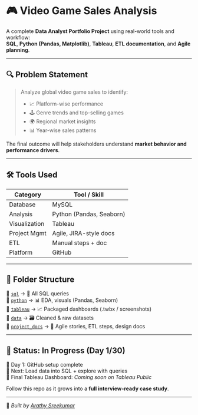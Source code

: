 # 🎮 Video Game Sales Analysis

A complete **Data Analyst Portfolio Project** using real-world tools and workflow:  
**SQL**, **Python (Pandas, Matplotlib)**, **Tableau**, **ETL documentation**, and **Agile planning**.

---

## 🔍 Problem Statement

> Analyze global video game sales to identify:
> - 📈 Platform-wise performance  
> - 🕹️ Genre trends and top-selling games  
> - 🌍 Regional market insights  
> - 📊 Year-wise sales patterns  

The final outcome will help stakeholders understand **market behavior and performance drivers**.

---

## 🛠️ Tools Used

| Category       | Tool / Skill             |
|----------------|--------------------------|
| Database       | MySQL                    |
| Analysis       | Python (Pandas, Seaborn) |
| Visualization  | Tableau                  |
| Project Mgmt   | Agile, JIRA-style docs   |
| ETL            | Manual steps + doc       |
| Platform       | GitHub                   |

---

## 📂 Folder Structure

📁 [`sql`](./sql) → 🧮 All SQL queries  
📁 [`python`](./python) → 📊 EDA, visuals (Pandas, Seaborn)  
📁 [`tableau`](./tableau) → 📈 Packaged dashboards (.twbx / screenshots)  
📁 [`data`](./data) → 🗃️ Cleaned & raw datasets  
📁 [`project_docs`](./project_docs) → 📄 Agile stories, ETL steps, design docs  

---

## 🧠 Status: In Progress (Day 1/30)

🔹 Day 1: GitHub setup complete  
🔹 Next: Load data into SQL + explore with queries  
🔹 Final Tableau Dashboard: _Coming soon on Tableau Public_

Follow this repo as it grows into a **full interview-ready case study**.

---

📌 _Built by [Arathy Sreekumar](https://github.com/ArathySreekumar-DA)_
